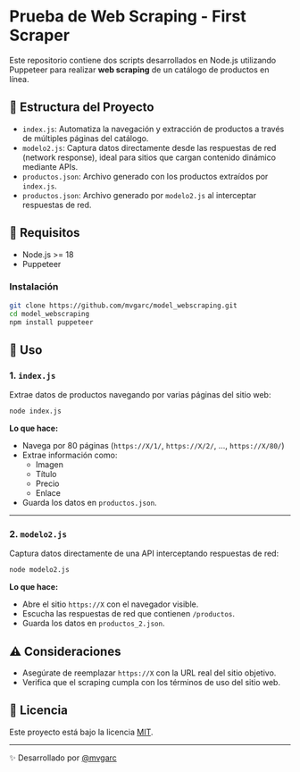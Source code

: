 # Prueba de Web Scraping - First Scraper
Este repositorio contiene dos scripts desarrollados en Node.js utilizando Puppeteer para realizar **web scraping** de un catálogo de productos en línea.

## 📁 Estructura del Proyecto

- `index.js`: Automatiza la navegación y extracción de productos a través de múltiples páginas del catálogo.
- `modelo2.js`: Captura datos directamente desde las respuestas de red (network response), ideal para sitios que cargan contenido dinámico mediante APIs.
- `productos.json`: Archivo generado con los productos extraídos por `index.js`.
- `productos.json`: Archivo generado por `modelo2.js` al interceptar respuestas de red.

## 🚀 Requisitos

- Node.js >= 18
- Puppeteer

### Instalación

```bash
git clone https://github.com/mvgarc/model_webscraping.git
cd model_webscraping
npm install puppeteer
```

## 🧠 Uso

### 1. `index.js`

Extrae datos de productos navegando por varias páginas del sitio web:

```bash
node index.js
```

**Lo que hace:**

- Navega por 80 páginas (`https://X/1/`, `https://X/2/`, ..., `https://X/80/`)
- Extrae información como:
  - Imagen
  - Título
  - Precio
  - Enlace
- Guarda los datos en `productos.json`.

---

### 2. `modelo2.js`

Captura datos directamente de una API interceptando respuestas de red:

```bash
node modelo2.js
```

**Lo que hace:**

- Abre el sitio `https://X` con el navegador visible.
- Escucha las respuestas de red que contienen `/productos`.
- Guarda los datos en `productos_2.json`.

## ⚠️ Consideraciones

- Asegúrate de reemplazar `https://X` con la URL real del sitio objetivo.
- Verifica que el scraping cumpla con los términos de uso del sitio web.

## 📄 Licencia

Este proyecto está bajo la licencia [MIT](LICENSE).

---

✨ Desarrollado por [@mvgarc](https://github.com/mvgarc)
